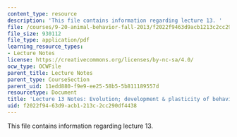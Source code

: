 ```yaml
---
content_type: resource
description: 'This file contains information regarding lecture 13. '
file: /courses/9-20-animal-behavior-fall-2013/f2022f9463d9acb1213c2cc290df4438_MIT9_20F13_Lec13.pdf
file_size: 930112
file_type: application/pdf
learning_resource_types:
- Lecture Notes
license: https://creativecommons.org/licenses/by-nc-sa/4.0/
ocw_type: OCWFile
parent_title: Lecture Notes
parent_type: CourseSection
parent_uid: 11edd880-f9e9-ee25-58b5-5b811189557d
resourcetype: Document
title: 'Lecture 13 Notes: Evolution; development & plasticity of behavior'
uid: f2022f94-63d9-acb1-213c-2cc290df4438
---
```

This file contains information regarding lecture 13. 